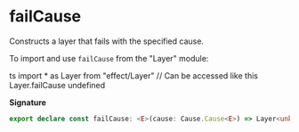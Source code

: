 # failCause

Constructs a layer that fails with the specified cause.

To import and use `failCause` from the "Layer" module:

ts
import \* as Layer from "effect/Layer"
// Can be accessed like this
Layer.failCause
undefined

**Signature**

```ts
export declare const failCause: <E>(cause: Cause.Cause<E>) => Layer<unknown, E>
```
